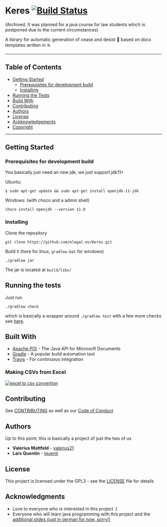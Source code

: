 # Keres [![Build Status](https://travis-ci.org/elegal-ev/Keres.svg?branch=master)](https://travis-ci.org/elegal-ev/Keres)

(Archived. It was planned for a java course for law students which is postponed due to the current circumstances)

A library for automatic generation of cease and desist :email: based on docx templates written in :coffee:

---

## Table of Contents
- [Getting Started](#getting-started)
  - [Prerequisites for development build](#prerequisites-for-development-build)
  - [Installing](#installing)
- [Running the Tests](#running-the-tests)
- [Build With](#built-with)
- [Contributing](#contributing)
- [Authors](#authors)
- [License](#license)
- [Ackknowledgements](#acknowledgments)
- [Copyright](#copyright)

---

<a name="getting-started"/>

## Getting Started

<a name="prerequisites-for-development-build"/>

### Prerequisites for development build

You basically just need an new jdk, we just support jdk11+

Ubuntu:
```
$ sudo apt-get update && sudo apt-get install openjdk-11-jdk
```
Windows: (with choco and a admin shell)
```
choco install openjdk --version 11.0
```

<a name="installing"/>

### Installing

Clone the repository
```
git clone https://github.com/elegal-ev/Keres.git
```
Build it (here for linux, `gradlew.bat` for windows)
```
./gradlew jar
```
The jar is located at `build/libs/`

<a name="running-the-tests"/>

## Running the tests

Just run
```
./gradlew check
```
which is basically a wrapper around `./gradlew test` with a few more checks see [here](https://stackoverflow.com/a/50105980).

<a name="build-with"/>

## Built With

* [Apache POI](https://poi.apache.org/) - The Java API for Microsoft Documents
* [Gradle](https://gradle.org/) - A popular build automation tool
* [Travis](https://travis-ci.org/elegal-ev/Keres) - For continuous integration 

<a name="contributing"/>

### Making CSVs from Excel
[![excel to csv convertion](excel_csv.gif)](https://github.com/elegal-ev/Keres)

## Contributing

See [CONTRIBUTING](CONTRIBUTING.md) as well as our [Code of Conduct](CODE_OF_CONDUCT.md)

<a name="authors"/>

## Authors

Up to this point, this is basically a project of just the two of us

* **Valerius Mattfeld** - [valerius21](https://github.com/valerius21)
* **Lars Quentin** - [lquenti](https://github.com/lquenti)

<a name="license"/>

## License

This project is licensed under the GPL3 - see the [LICENSE](LICENSE) file for details

<a name="acknowledgements"/>

## Acknowledgments

- Love to everyone who is interested in this project :)
- Everyone who will learn java programming with this project and the [additional slides (just in german for now, sorry!)](https://elegal-ev.github.io/Presentations/)
